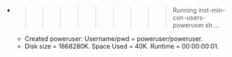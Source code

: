 * >>>>>>>>> Running inst-min-con-users-poweruser.sh ...
  * Created poweruser: Username/pwd = poweruser/poweruser.
  * Disk size = 1868280K. Space Used = 40K. Runtime = 00:00:00:01.
